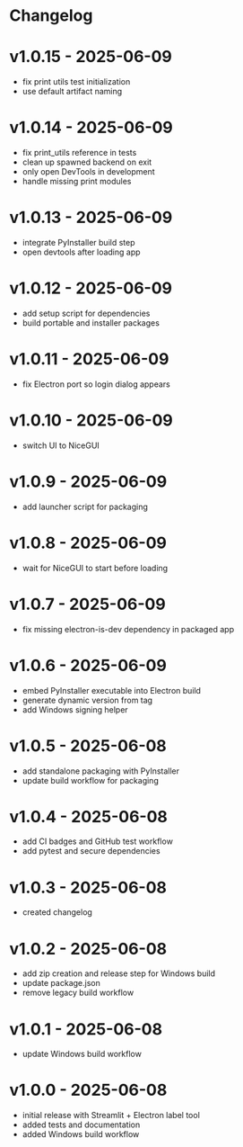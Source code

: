 # Changelog

# v1.0.15 - 2025-06-09
- fix print utils test initialization
- use default artifact naming

# v1.0.14 - 2025-06-09
- fix print_utils reference in tests
- clean up spawned backend on exit
- only open DevTools in development
- handle missing print modules

# v1.0.13 - 2025-06-09
- integrate PyInstaller build step
- open devtools after loading app

# v1.0.12 - 2025-06-09
- add setup script for dependencies
- build portable and installer packages

# v1.0.11 - 2025-06-09
- fix Electron port so login dialog appears

# v1.0.10 - 2025-06-09
- switch UI to NiceGUI

# v1.0.9 - 2025-06-09
- add launcher script for packaging

# v1.0.8 - 2025-06-09
- wait for NiceGUI to start before loading
# v1.0.7 - 2025-06-09
- fix missing electron-is-dev dependency in packaged app

# v1.0.6 - 2025-06-09
- embed PyInstaller executable into Electron build
- generate dynamic version from tag
- add Windows signing helper

# v1.0.5 - 2025-06-08
- add standalone packaging with PyInstaller
- update build workflow for packaging

# v1.0.4 - 2025-06-08
- add CI badges and GitHub test workflow
- add pytest and secure dependencies

# v1.0.3 - 2025-06-08
- created changelog

# v1.0.2 - 2025-06-08
- add zip creation and release step for Windows build
- update package.json
- remove legacy build workflow

# v1.0.1 - 2025-06-08
- update Windows build workflow

# v1.0.0 - 2025-06-08
- initial release with Streamlit + Electron label tool
- added tests and documentation
- added Windows build workflow

